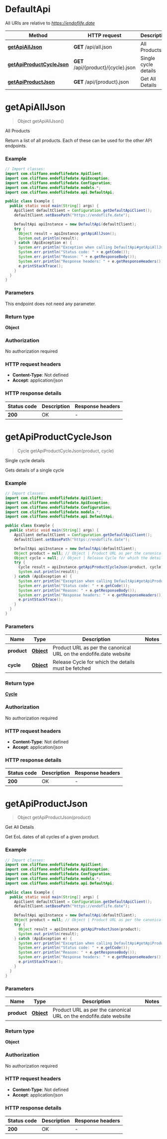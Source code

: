 # DefaultApi

All URIs are relative to *https://endoflife.date*

| Method | HTTP request | Description |
|------------- | ------------- | -------------|
| [**getApiAllJson**](DefaultApi.md#getApiAllJson) | **GET** /api/all.json | All Products |
| [**getApiProductCycleJson**](DefaultApi.md#getApiProductCycleJson) | **GET** /api/{product}/{cycle}.json | Single cycle details |
| [**getApiProductJson**](DefaultApi.md#getApiProductJson) | **GET** /api/{product}.json | Get All Details |


<a id="getApiAllJson"></a>
# **getApiAllJson**
> Object getApiAllJson()

All Products

Return a list of all products. Each of these can be used for the other API endpoints.

### Example
```java
// Import classes:
import com.cliffano.endoflifedate.ApiClient;
import com.cliffano.endoflifedate.ApiException;
import com.cliffano.endoflifedate.Configuration;
import com.cliffano.endoflifedate.models.*;
import com.cliffano.endoflifedate.api.DefaultApi;

public class Example {
  public static void main(String[] args) {
    ApiClient defaultClient = Configuration.getDefaultApiClient();
    defaultClient.setBasePath("https://endoflife.date");

    DefaultApi apiInstance = new DefaultApi(defaultClient);
    try {
      Object result = apiInstance.getApiAllJson();
      System.out.println(result);
    } catch (ApiException e) {
      System.err.println("Exception when calling DefaultApi#getApiAllJson");
      System.err.println("Status code: " + e.getCode());
      System.err.println("Reason: " + e.getResponseBody());
      System.err.println("Response headers: " + e.getResponseHeaders());
      e.printStackTrace();
    }
  }
}
```

### Parameters
This endpoint does not need any parameter.

### Return type

**Object**

### Authorization

No authorization required

### HTTP request headers

 - **Content-Type**: Not defined
 - **Accept**: application/json

### HTTP response details
| Status code | Description | Response headers |
|-------------|-------------|------------------|
| **200** | OK |  -  |

<a id="getApiProductCycleJson"></a>
# **getApiProductCycleJson**
> Cycle getApiProductCycleJson(product, cycle)

Single cycle details

Gets details of a single cycle

### Example
```java
// Import classes:
import com.cliffano.endoflifedate.ApiClient;
import com.cliffano.endoflifedate.ApiException;
import com.cliffano.endoflifedate.Configuration;
import com.cliffano.endoflifedate.models.*;
import com.cliffano.endoflifedate.api.DefaultApi;

public class Example {
  public static void main(String[] args) {
    ApiClient defaultClient = Configuration.getDefaultApiClient();
    defaultClient.setBasePath("https://endoflife.date");

    DefaultApi apiInstance = new DefaultApi(defaultClient);
    Object product = null; // Object | Product URL as per the canonical URL on the endofife.date website
    Object cycle = null; // Object | Release Cycle for which the details must be fetched
    try {
      Cycle result = apiInstance.getApiProductCycleJson(product, cycle);
      System.out.println(result);
    } catch (ApiException e) {
      System.err.println("Exception when calling DefaultApi#getApiProductCycleJson");
      System.err.println("Status code: " + e.getCode());
      System.err.println("Reason: " + e.getResponseBody());
      System.err.println("Response headers: " + e.getResponseHeaders());
      e.printStackTrace();
    }
  }
}
```

### Parameters

| Name | Type | Description  | Notes |
|------------- | ------------- | ------------- | -------------|
| **product** | [**Object**](.md)| Product URL as per the canonical URL on the endofife.date website | |
| **cycle** | [**Object**](.md)| Release Cycle for which the details must be fetched | |

### Return type

[**Cycle**](Cycle.md)

### Authorization

No authorization required

### HTTP request headers

 - **Content-Type**: Not defined
 - **Accept**: application/json

### HTTP response details
| Status code | Description | Response headers |
|-------------|-------------|------------------|
| **200** | OK |  -  |

<a id="getApiProductJson"></a>
# **getApiProductJson**
> Object getApiProductJson(product)

Get All Details

Get EoL dates of all cycles of a given product.

### Example
```java
// Import classes:
import com.cliffano.endoflifedate.ApiClient;
import com.cliffano.endoflifedate.ApiException;
import com.cliffano.endoflifedate.Configuration;
import com.cliffano.endoflifedate.models.*;
import com.cliffano.endoflifedate.api.DefaultApi;

public class Example {
  public static void main(String[] args) {
    ApiClient defaultClient = Configuration.getDefaultApiClient();
    defaultClient.setBasePath("https://endoflife.date");

    DefaultApi apiInstance = new DefaultApi(defaultClient);
    Object product = null; // Object | Product URL as per the canonical URL on the endofife.date website
    try {
      Object result = apiInstance.getApiProductJson(product);
      System.out.println(result);
    } catch (ApiException e) {
      System.err.println("Exception when calling DefaultApi#getApiProductJson");
      System.err.println("Status code: " + e.getCode());
      System.err.println("Reason: " + e.getResponseBody());
      System.err.println("Response headers: " + e.getResponseHeaders());
      e.printStackTrace();
    }
  }
}
```

### Parameters

| Name | Type | Description  | Notes |
|------------- | ------------- | ------------- | -------------|
| **product** | [**Object**](.md)| Product URL as per the canonical URL on the endofife.date website | |

### Return type

**Object**

### Authorization

No authorization required

### HTTP request headers

 - **Content-Type**: Not defined
 - **Accept**: application/json

### HTTP response details
| Status code | Description | Response headers |
|-------------|-------------|------------------|
| **200** | OK |  -  |

